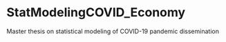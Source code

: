 # StatModelingCOVID_Economy
Master thesis on statistical modeling of COVID-19 pandemic dissemination
